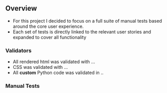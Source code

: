 ## Overview

* For this project I decided to focus on a full suite of manual tests based around the core user experience.
* Each set of tests is directly linked to the relevant user stories and expanded to cover all functionality

### Validators

* All rendered html was validated with ...
* CSS was validated with ...
* All __custom__ Python code was validated in ..

### Manual Tests


